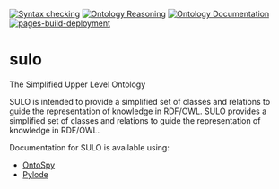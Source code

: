 [![Syntax checking](https://github.com/AIDAVA-DEV/sulo/actions/workflows/syntax_check.yml/badge.svg)](https://github.com/AIDAVA-DEV/sulo/actions/workflows/syntax_check.yml)
[![Ontology Reasoning](https://github.com/AIDAVA-DEV/sulo/actions/workflows/reasoning.yml/badge.svg)](https://github.com/AIDAVA-DEV/sulo/actions/workflows/reasoning.yml)
[![Ontology Documentation](https://github.com/AIDAVA-DEV/sulo/actions/workflows/documentation.yml/badge.svg)](https://github.com/AIDAVA-DEV/sulo/actions/workflows/documentation.yml)
[![pages-build-deployment](https://github.com/AIDAVA-DEV/sulo/actions/workflows/pages/pages-build-deployment/badge.svg)](https://github.com/AIDAVA-DEV/sulo/actions/workflows/pages/pages-build-deployment)

# sulo
The Simplified Upper Level Ontology

SULO is intended to provide a simplified set of classes and relations to guide the representation of knowledge in RDF/OWL.
SULO provides a simplified set of classes and relations to guide the representation of knowledge in RDF/OWL.


Documentation for SULO is available using:
* [OntoSpy](https://aidava-dev.github.io/sulo/)
* [Pylode](https://aidava-dev.github.io/sulo/pylode/sulo.html)
